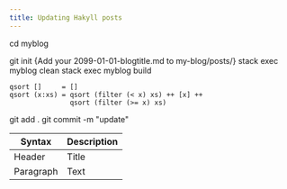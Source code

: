 ```yaml
---
title: Updating Hakyll posts
---
```


cd myblog

git init
{Add your 2099-01-01-blogtitle.md to my-blog/posts/}
stack exec myblog clean
stack exec myblog build
~~~~ {#mycode .haskell .numberLines startFrom="100"}
qsort []     = []
qsort (x:xs) = qsort (filter (< x) xs) ++ [x] ++
               qsort (filter (>= x) xs)
~~~~~~~~~~~~~~~~~~~~~~~~~~~~~~~~~~~~~~~~~~~~~~~~~

git add .
git commit -m "update"


| Syntax      | Description |
| ----------- | ----------- |
| Header      | Title       |
| Paragraph   | Text        |